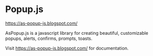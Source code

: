 # Popup.js
https://as-popup-js.blogspot.com/

AsPopup.js is a javascript library for creating beautiful, customizable popups, alerts, confirms, prompts, toasts.

Visit https://as-popup-js.blogspot.com/ for documentation.
